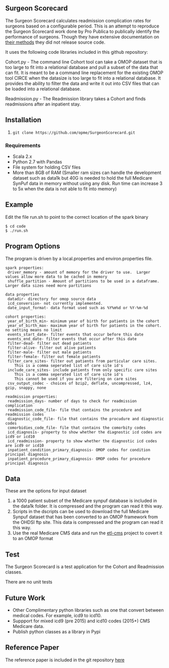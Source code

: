 
Surgeon Scorecard
-----------------

The Surgeon Scorecard calculates readmission complication rates for surgeons based on a configurable period.  This is an attempt to reproduce the Surgeon Scorecard work done by Pro Publica to publically identify the performance of surgeons.   Though they have extensive documentation on [their methods](https://static.propublica.org/projects/patient-safety/methodology/surgeon-level-risk-methodology.pdf) they did not release source code.

It uses the following code libraries included in this github repository:

Cohort.py -  The command line Cohort tool can take a OMOP dataset that is too large to fit into a relational database and pull a subset of the data that can fit.  It is meant to be a command line replacement for the existing OMOP tool CIRCE when the datasize is too large to fit into a relational database.  It provides the ability to filter the data and write it out into CSV files that can be loaded into a relational database.

Readmission.py - The Readmission library takes a Cohort and finds readmissions after an inpatient stay.

## Installation

1. `git clone https://github.com/opme/SurgeonScorecard.git`
    
### Requirements

* Scala 2.x
* Python 2.7 with Pandas
* File system for holding CSV files
* More than 8GB of RAM (Smaller ram sizes can handle the development dataset such as data1k but 40G is needed to hold the full Medicare SynPuf data in memory without using any disk.  Run time can increase 3 to 5x when the data is not able to fit into memory)

## Example

Edit the file run.sh to point to the correct location of the spark binary

```
$ cd code
$ ./run.sh

```

## Program Options

The program is driven by a local.properties and environ.properties file.

```
spark properties:
 driver_memory - amount of memory for the driver to use.  Larger values allow more data to be cached in memory
 shuffle_partition - Amount of partitions to be used in a dataframe.  Larger data sizes need more partitions

data properties
 datadir- directory for omop source data
 icd_conversion- not currently implemented.  
 date_input_format- data format used such as %Y%m%d or %Y-%m-%d

cohort properties:
 year_of_birth_min- minimum year of birth for patients in the cohort
 year_of_birth_max- maximum year of birth for patients in the cohort.  no setting means no limit
 events_start_date- filter events that occur before this date
 events_end_date- filter events that occur after this date
 filter-dead- filter out dead patients
 filter-alive- filter out alive patients
 filter-male- filter out male patients
 filter-female- filter out female patients
 filter_care_sites- filter out patients from particular care sites.
    This is a comma seperated list of care site id's
 include_care_sites- include patients from only specific care sites
    This is a comma seperated list of care site id's
    This cannot be used if you are filtering on care sites
 csv_output_codec - choices of bzip2, deflate, uncompressed, lz4, gzip, snappy, none

readmission properties:
 readmission_days- number of days to check for readmission complication
 readmission_code_file- file that contains the procedure and readmission codes
 diagnostic_code_file- file that contains the procudure and diagnostic codes
 comorbidies_code_file- file that contains the comorbity codes
 icd_diagnosis- property to show whether the diagnostic icd codes are icd9 or icd10
 icd_readmission- property to show whether the diagnostic icd codes are icd9 or icd10
 inpatient_condition_primary_diagnosis- OMOP codes for condition principal diagnosis
 inpatient_procedure_primary_diagnosis- OMOP codes for procedure principal diagnosis

```

## Data

These are the options for input dataset

1. a 1000 patient subset of the Medicare synpuf database is included in the data1k folder.  It is compressed and the program can read it this way.
2. Scripts in the dscripts can be used to download the full Medicare Synpuf dataset that has been converted to an OMOP framework from the OHDSI ftp site.  This data is compressed and the program can read it this way.
3. Use the real Medicare CMS data and run the [etl-cms](https://github.com/OHDSI/ETL-CMS/tree/unm-improvements/python_etl) project to covert it to an OMOP format

## Test

The Surgeon Scorecard is a test application for the Cohort and Readmission classes.

There are no unit tests

## Future Work

* Other Complimentary python libraries such as one that convert between medical codes.  For example, icd9 to icd10.
* Suppport for mixed icd9 (pre 2015) and icd10 codes (2015+) CMS Medicare data.
* Publish python classes as a library in Pypi

## Reference Paper

The reference paper is included in the git repository [here](https://github.com/opme/SurgeonScorecard/SurgeonScorecard.pdf)
